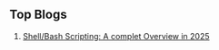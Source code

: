 ## Top Blogs

1.  [Shell/Bash Scripting: A complet Overview in 2025](https://dev.to/aniket762/shell-scripting-for-devops-quick-beginners-guide-24hk)
